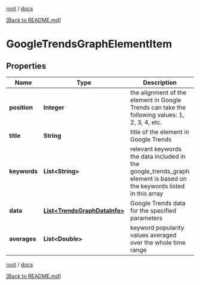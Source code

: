 [root](./../ "root") / [docs](./ "docs")

[[Back to README.md]](./../README.md "[Back to README.md]")

# GoogleTrendsGraphElementItem

## Properties

| Name | Type | Description | Notes |
|------------ | ------------- | ------------- | -------------|
|**position** | **Integer** | the alignment of the element in Google Trends can take the following values: 1, 2, 3, 4, etc. |  [optional] |
|**title** | **String** | title of the element in Google Trends |  [optional] |
|**keywords** | **List&lt;String&gt;** | relevant keywords the data included in the google_trends_graph element is based on the keywords listed in this array |  [optional] |
|**data** | [**List&lt;TrendsGraphDataInfo&gt;**](TrendsGraphDataInfo.md) | Google Trends data for the specified parameters |  [optional] |
|**averages** | **List&lt;Double&gt;** | keyword popularity values averaged over the whole time range |  [optional] |

[root](./../ "root") / [docs](./ "docs")

[[Back to README.md]](./../README.md "[Back to README.md]")